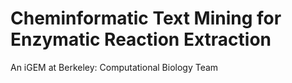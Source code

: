 # Cheminformatic Text Mining for Enzymatic Reaction Extraction
An iGEM at Berkeley: Computational Biology Team
